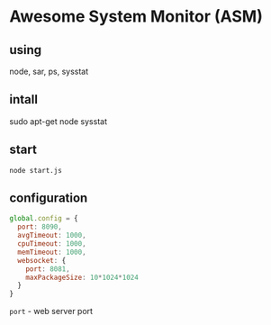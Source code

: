 # Awesome System Monitor (ASM)

## using

node, sar, ps, sysstat

## intall

sudo apt-get node sysstat

## start

`
  node start.js
`


## configuration

```javascript
global.config = {
  port: 8090,
  avgTimeout: 1000,
  cpuTimeout: 1000,
  memTimeout: 1000,
  websocket: {
    port: 8081,
    maxPackageSize: 10*1024*1024
  }
}
```

`port` - web server port
